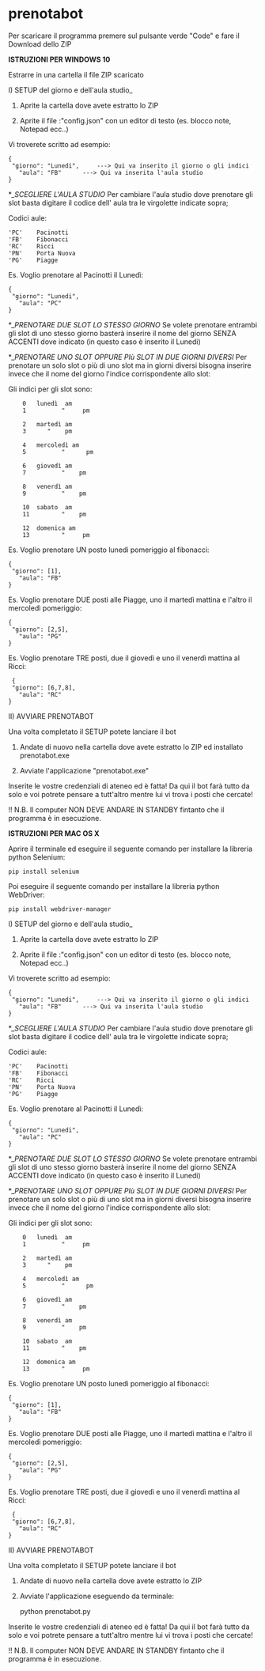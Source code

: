 # prenotabot


Per scaricare il programma premere sul pulsante verde "Code" e fare il Download dello ZIP

**ISTRUZIONI PER WINDOWS 10** 

Estrarre in una cartella il file ZIP scaricato

I) SETUP del giorno e dell'aula studio_

1) Aprite la cartella dove avete estratto lo ZIP

2) Aprite il file :"config.json" con un editor di testo (es. blocco note, Notepad ecc..)
 
Vi troverete scritto ad esempio: 

	{
   	 "giorno": "Lunedi",     ---> Qui va inserito il giorno o gli indici
 	   "aula": "FB"		 ---> Qui va inserita l'aula studio
	}

*__SCEGLIERE L'AULA STUDIO_
Per cambiare l'aula studio dove prenotare gli slot basta digitare il codice dell' aula tra le virgolette indicate sopra;

Codici aule: 

	'PC'	Pacinotti
	'FB'	Fibonacci
	'RC'	Ricci
	'PN'	Porta Nuova
	'PG'	Piagge

Es. Voglio prenotare al Pacinotti il Lunedì:


	{
   	 "giorno": "Lunedi",     
 	   "aula": "PC"		 
	}


*__PRENOTARE DUE SLOT LO STESSO GIORNO_
Se volete prenotare entrambi gli slot di uno stesso giorno basterà inserire il nome del giorno SENZA ACCENTI dove indicato (in questo caso è inserito il Lunedi)

*__PRENOTARE UNO SLOT OPPURE PIù SLOT IN DUE GIORNI DIVERSI_
Per prenotare un solo slot o più di uno slot ma in giorni diversi bisogna inserire invece che il nome del giorno l'indice corrispondente allo slot:

 Gli indici per gli slot sono:
          
        0	lunedì  am
        1     	   "     pm

        2	martedì am
        3  	   "    pm 

      	4	mercoledì am
        5   	   "      pm

      	6	giovedì am
        7   	   "    pm

      	8	venerdì am
        9    	   "    pm

      	10	sabato  am
        11     	   "    pm

      	12	domenica am
        13    	   "     pm

Es. Voglio prenotare UN posto lunedì pomeriggio al fibonacci: 

    {
   	 "giorno": [1],     
 	   "aula": "FB"		 
	}


Es. Voglio prenotare DUE posti alle Piagge, uno il martedì mattina e l'altro il mercoledì pomeriggio:

    {
   	 "giorno": [2,5],     
 	   "aula": "PG"		 
	}


Es. Voglio prenotare TRE posti, due il giovedì e uno il venerdì mattina al Ricci:

     {
   	 "giorno": [6,7,8],     
 	   "aula": "RC"		 
	}


II) AVVIARE PRENOTABOT

Una volta completato il SETUP potete lanciare il bot

1) Andate di nuovo nella cartella dove avete estratto lo ZIP ed installato prenotabot.exe

2) Avviate l'applicazione "prenotabot.exe" 

Inserite le vostre credenziali di ateneo ed è fatta! Da qui il bot farà tutto da solo e voi potrete pensare a tutt'altro mentre lui vi trova i posti che cercate!

!! N.B. Il computer NON DEVE ANDARE IN STANDBY fintanto che il programma è in esecuzione.
	
**ISTRUZIONI PER MAC OS X**

Aprire il terminale ed eseguire il seguente comando per installare la libreria python Selenium:

	pip install selenium
	
Poi eseguire il seguente comando per installare la libreria python WebDriver:
	
	pip install webdriver-manager

I) SETUP del giorno e dell'aula studio_

1) Aprite la cartella dove avete estratto lo ZIP

2) Aprite il file :"config.json" con un editor di testo (es. blocco note, Notepad ecc..)
 
Vi troverete scritto ad esempio: 

	{
   	 "giorno": "Lunedi",     ---> Qui va inserito il giorno o gli indici
 	   "aula": "FB"		 ---> Qui va inserita l'aula studio
	}

*__SCEGLIERE L'AULA STUDIO_
Per cambiare l'aula studio dove prenotare gli slot basta digitare il codice dell' aula tra le virgolette indicate sopra;

Codici aule: 

	'PC'	Pacinotti
	'FB'	Fibonacci
	'RC'	Ricci
	'PN'	Porta Nuova
	'PG'	Piagge

Es. Voglio prenotare al Pacinotti il Lunedì:


	{
   	 "giorno": "Lunedi",     
 	   "aula": "PC"		 
	}


*__PRENOTARE DUE SLOT LO STESSO GIORNO_
Se volete prenotare entrambi gli slot di uno stesso giorno basterà inserire il nome del giorno SENZA ACCENTI dove indicato (in questo caso è inserito il Lunedi)

*__PRENOTARE UNO SLOT OPPURE PIù SLOT IN DUE GIORNI DIVERSI_
Per prenotare un solo slot o più di uno slot ma in giorni diversi bisogna inserire invece che il nome del giorno l'indice corrispondente allo slot:

 Gli indici per gli slot sono:
          
        0	lunedì  am
        1     	   "     pm

        2	martedì am
        3  	   "    pm 

      	4	mercoledì am
        5   	   "      pm

      	6	giovedì am
        7   	   "    pm

      	8	venerdì am
        9    	   "    pm

      	10	sabato  am
        11     	   "    pm

      	12	domenica am
        13    	   "     pm

Es. Voglio prenotare UN posto lunedì pomeriggio al fibonacci: 

    {
   	 "giorno": [1],     
 	   "aula": "FB"		 
	}


Es. Voglio prenotare DUE posti alle Piagge, uno il martedì mattina e l'altro il mercoledì pomeriggio:

    {
   	 "giorno": [2,5],     
 	   "aula": "PG"		 
	}


Es. Voglio prenotare TRE posti, due il giovedì e uno il venerdì mattina al Ricci:

     {
   	 "giorno": [6,7,8],     
 	   "aula": "RC"		 
	}

II) AVVIARE PRENOTABOT

Una volta completato il SETUP potete lanciare il bot

1) Andate di nuovo nella cartella dove avete estratto lo ZIP

2) Avviate l'applicazione 
eseguendo da terminale:

	python prenotabot.py

Inserite le vostre credenziali di ateneo ed è fatta! Da qui il bot farà tutto da solo e voi potrete pensare a tutt'altro mentre lui vi trova i posti che cercate!

!! N.B. Il computer NON DEVE ANDARE IN STANDBY fintanto che il programma è in esecuzione.
	
